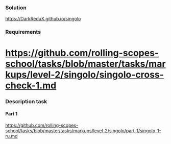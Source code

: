 ### Solution
https://DarkReduX.github.io/singolo
### Requirements

https://github.com/rolling-scopes-school/tasks/blob/master/tasks/markups/level-2/singolo/singolo-cross-check-1.md
=======
### Description task
#### Part 1
https://github.com/rolling-scopes-school/tasks/blob/master/tasks/markups/level-2/singolo/part-1/singolo-1-ru.md